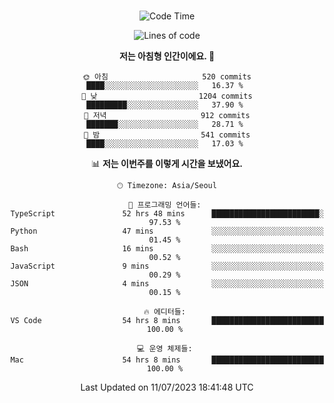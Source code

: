 <div align="center">

<br />

 <!--START_SECTION:waka-->
![Code Time](http://img.shields.io/badge/Code%20Time-1%2C007%20hrs%2031%20mins-blue)

![Lines of code](https://img.shields.io/badge/%EC%A0%80%EB%8A%94%20%EC%97%AC%ED%83%9C%EA%B9%8C%EC%A7%80%20-3.1%20million%20%EC%A4%84%EC%9D%98%20%EC%BD%94%EB%93%9C%EB%A5%BC%20%EC%9E%91%EC%84%B1%ED%96%88%EC%96%B4%EC%9A%94.-blue)

**저는 아침형 인간이에요. 🐤** 

```text
🌞 아침                     520 commits         ████░░░░░░░░░░░░░░░░░░░░░   16.37 % 
🌆 낮　                     1204 commits        █████████░░░░░░░░░░░░░░░░   37.90 % 
🌃 저녁                     912 commits         ███████░░░░░░░░░░░░░░░░░░   28.71 % 
🌙 밤　                     541 commits         ████░░░░░░░░░░░░░░░░░░░░░   17.03 % 
```


📊 **저는 이번주를 이렇게 시간을 보냈어요.** 

```text
🕑︎ Timezone: Asia/Seoul

💬 프로그래밍 언어들: 
TypeScript               52 hrs 48 mins      ████████████████████████░   97.53 % 
Python                   47 mins             ░░░░░░░░░░░░░░░░░░░░░░░░░   01.45 % 
Bash                     16 mins             ░░░░░░░░░░░░░░░░░░░░░░░░░   00.52 % 
JavaScript               9 mins              ░░░░░░░░░░░░░░░░░░░░░░░░░   00.29 % 
JSON                     4 mins              ░░░░░░░░░░░░░░░░░░░░░░░░░   00.15 % 

🔥 에디터들: 
VS Code                  54 hrs 8 mins       █████████████████████████   100.00 % 

💻 운영 체제들: 
Mac                      54 hrs 8 mins       █████████████████████████   100.00 % 
```


 Last Updated on 11/07/2023 18:41:48 UTC
<!--END_SECTION:waka-->

</div>
